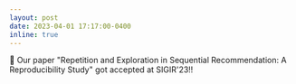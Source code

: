```yaml
---
layout: post
date: 2023-04-01 17:17:00-0400
inline: true
---
```


:tada: Our paper "Repetition and Exploration in Sequential Recommendation: A Reproducibility Study" got accepted at SIGIR'23!!


